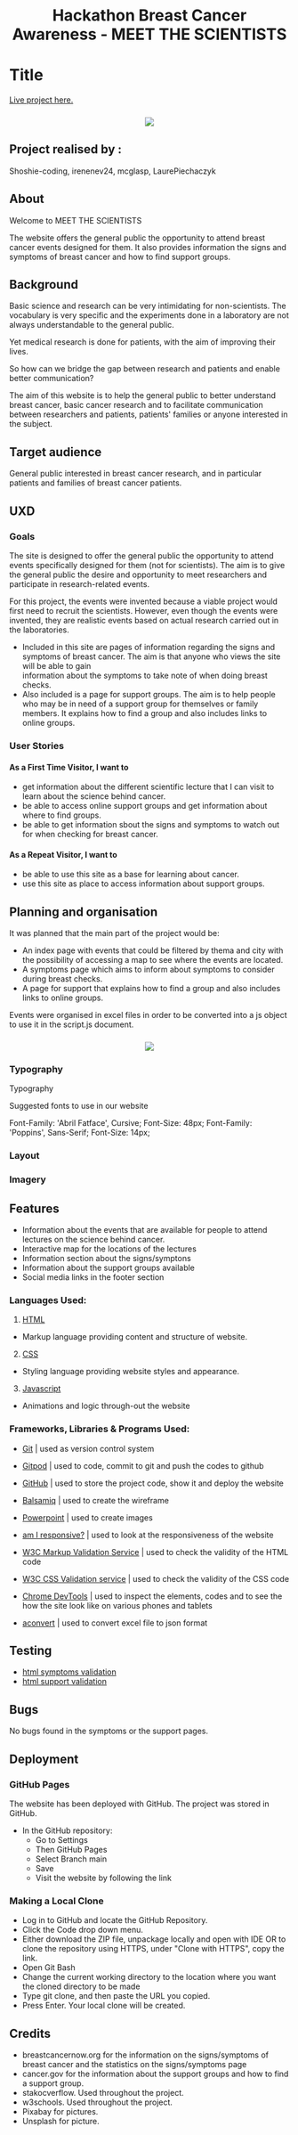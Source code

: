 <h1 align="center">Hackathon Breast Cancer Awareness - MEET THE SCIENTISTS</h1>

# Title 
[Live project here.](https://laurepiechaczyk.github.io/Hackathon-nov-21/)

<h3 align="center"><img src="assets/images/readme/main.png"></h3>

## Project realised by : 
Shoshie-coding, irenenev24, mcglasp, LaurePiechaczyk 

## About 
Welcome to MEET THE SCIENTISTS


The website offers the general public the opportunity to attend breast cancer events designed for them.
It also provides information the signs and symptoms of breast cancer and how to find support groups.

## Background
Basic science and research can be very intimidating for non-scientists. The vocabulary is very specific and the experiments done in a laboratory are not always understandable to the general public.

Yet medical research is done for patients, with the aim of improving their lives.

So how can we bridge the gap between research and patients and enable better communication?


The aim of this website is to help the general public to better understand breast cancer, basic cancer research and to facilitate communication between researchers and patients, patients' families or anyone interested in the subject.

## Target audience
General public interested in breast cancer research, and in particular patients and families of breast cancer patients.

## UXD

### Goals

The site is designed to offer the general public the opportunity to attend events specifically designed for them (not for scientists). The aim is to give the general public the desire and opportunity to meet researchers and participate in research-related events. 


For this project, the events were invented because a viable project would first need to recruit the scientists. However, even though the events were invented, they are realistic events based on actual research carried out in the laboratories. 

* Included in this site are pages of information regarding the signs and symptoms of breast cancer. The aim is that anyone who views the site will be able to gain  
information about the symptoms to take note of when doing breast checks. 
* Also included is a page for support groups. The aim is to help people who may be in need of a support group for themselves or family members. It explains how to find a group and also includes links to online groups.

### User Stories

#### As a First Time Visitor, I want to 

* get information about the different scientific lecture that I can visit to learn about the science behind cancer.
* be able to access online support groups and get information about where to find groups.
* be able to get information sbout the signs and symptoms to watch out for when checking for breast cancer.

#### As a Repeat Visitor, I want to

* be able to use this site as a base for learning about cancer.
* use this site as  place to access information about support groups.

## Planning and organisation
It was planned that the main part of the project would be: 
- An index page with events that could be filtered by thema and city with the possibility of accessing a map to see where the events are located. 
- A symptoms page which aims to inform about symptoms to consider during breast checks. 
- A page for support that explains how to find a group and also includes links to online groups.

Events were organised in excel files in order to be converted into a js object to use it in the script.js document.
<h3 align="center"><img src="assets/images/readme/excel.png"></h3>

### Typography
Typography

Suggested fonts to use in our website

Font-Family: 'Abril Fatface', Cursive;
Font-Size: 48px;
Font-Family: 'Poppins', Sans-Serif;
Font-Size: 14px;


### Layout


### Imagery 



## Features

* Information about the events that are available for people to attend lectures on the science behind cancer. 
* Interactive map for the locations of the lectures
* Information section about the signs/symptons
* Information about the support groups available
* Social media links in the footer section


### Languages Used:

 1. [HTML](https://en.wikipedia.org/wiki/HTML) 
 - Markup language providing content and structure of website.

 2. [CSS](https://en.wikipedia.org/wiki/CSS) 
 - Styling language providing website styles and appearance.

 3. [Javascript](https://en.wikipedia.org/wiki/Javascript)
 - Animations and logic through-out the website
 
 ### Frameworks, Libraries & Programs Used:

- [Git](https://git-scm.com/) | used as version control system

- [Gitpod](https://gitpod.io/workspaces) | used to code, commit to git and push the codes to github

- [GitHub](https://github.com/) | used to store the project code, show it and deploy the website

- [Balsamiq](https://balsamiq.com/) |  used to create the wireframe

- [Powerpoint](https://simple.wikipedia.org/wiki/Microsoft_PowerPoint) | used to create images 

- [am I responsive?](http://ami.responsivedesign.is/) | used to look at the responsiveness of the website 

- [W3C Markup Validation Service](https://validator.w3.org/) | used to check the validity of the HTML code

- [W3C CSS Validation service](https://jigsaw.w3.org/css-validator/) | used to check the validity of the CSS code

- [Chrome DevTools](https://developer.chrome.com/docs/devtools/) | used to inspect the elements, codes and to see the how the site look like on various phones and tablets

- [aconvert](https://www.aconvert.com/document/xls-to-json/) | used to convert excel file to json format


## Testing
* [html symptoms validation](assets/images/html-validator-symptoms-page.png)
* [html support validation](assets/images/support-html.png)

## Bugs
No bugs found in the symptoms or the support pages.

## Deployment
### GitHub Pages
The website has been deployed with GitHub. The project was stored in GitHub.
- In the GitHub repository:
    - Go to Settings
    - Then GitHub Pages
    - Select Branch main
    - Save
    - Visit the website by following the link

### Making a Local Clone
- Log in to GitHub and locate the GitHub Repository.
- Click the Code drop down menu.
- Either download the ZIP file, unpackage locally and open with IDE OR to clone the repository using HTTPS, under "Clone with HTTPS", copy the link.
- Open Git Bash
- Change the current working directory to the location where you want the cloned directory to be made
- Type git clone, and then paste the URL you copied.
- Press Enter. Your local clone will be created.


## Credits

* breastcancernow.org for the information on the signs/symptoms of breast cancer and the statistics on the signs/symptoms page
* cancer.gov for the information about the support groups and how to find a support group.
* stakocverflow. Used throughout the project.
* w3schools. Used throughout the project.
* Pixabay for pictures.
* Unsplash for picture.
